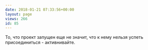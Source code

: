 ```yaml
---
date: 2018-01-21 07:33:56+00:00
layout: page
views: 266
id: 85
---
```


То, что проект запущен еще не значит, что к нему нельзя успеть присоединиться - активнивайте.


